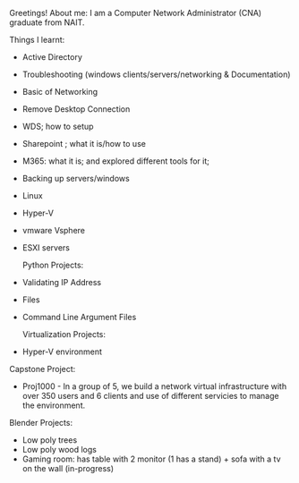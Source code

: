  Greetings!
About me: 
I am a Computer Network Administrator (CNA) graduate from NAIT.

Things I learnt:
- Active Directory
- Troubleshooting (windows clients/servers/networking & Documentation)
- Basic of Networking
- Remove Desktop Connection
- WDS; how to setup
- Sharepoint ; what it is/how to use
- M365: what it is; and explored different tools for it; 
- Backing up servers/windows
- Linux
- Hyper-V
- vmware Vsphere
- ESXI servers

  Python Projects:
- Validating IP Address
- Files
- Command Line Argument Files


  
  Virtualization Projects:
- Hyper-V environment

 Capstone Project:
- Proj1000 - In a group of 5, we build a network virtual infrastructure with over 350 users and 6 clients and use of different servicies to manage the environment. 

Blender Projects:
- Low poly trees
- Low poly wood logs
- Gaming room: has table with 2 monitor (1 has a stand) + sofa with a tv on the wall (in-progress)
